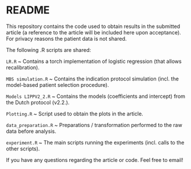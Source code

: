 # README

This repository contains the code used to obtain results in the submitted article (a reference to the article will be included here upon acceptance).
For privacy reasons the patient data is not shared.

The following .R scripts are shared:

  `LR.R` ~ Contains a torch implementation of logistic regression (that allows recalibration).

  `MBS simulation.R` ~ Contains the indication protocol simulation (incl. the model-based patient selection procedure).

  `Models LIPPV2_2.R` ~ Contains the models (coefficients and intercept) from the Dutch protocol (v2.2.).

  `Plotting.R` ~ Script used to obtain the plots in the article.

  `data_preparation.R` ~ Preparations / transformation performed to the raw data before analysis.

  `experiment.R` ~ The main scripts running the experiments (incl. calls to the other scripts).
  
If you have any questions regarding the article or code. Feel free to email!
